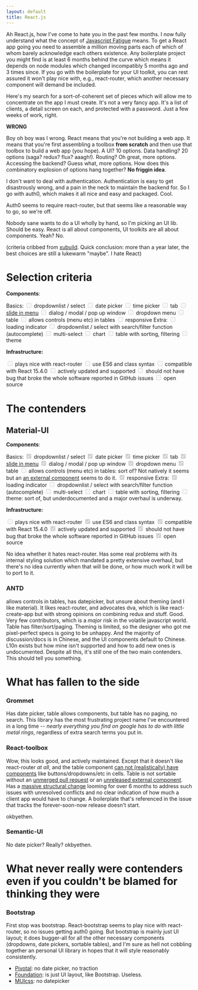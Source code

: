 ```yaml
---
layout: default
title: React.js
---
```


Ah React.js, how I've come to hate you in the past few months. I now fully understand what the concept of [Javascript
Fatigue](https://medium.com/@ericclemmons/javascript-fatigue-48d4011b6fc4#.yvusnn9n1) means. To get a React app going you need
to assemble a million moving parts each of which of whom barely acknowledge each others existence. Any boilerplate
project you might find is at least 6 months behind the curve which means it depends on node modules which changed
incompatibly 5 months ago and 3 times since. If you go with the boilerplate for your UI toolkit, you can rest assured it
won't play nice with, e.g., react-router, which another necessary component will demand be included.

Here's my search for a sort-of-coherent set of pieces which will allow me to concentrate on the app I must create. It's
not a very fancy app. It's a list of clients, a detail screen on each, and protected with a password. Just a few weeks
of work, right.

**WRONG** 

Boy oh boy was I wrong. React means that you're not building a web app. It means that you're first assembling a toolbox
**from scratch** and then use that toolbox to build a web app (you hope). A UI? 10 options. Data handling? 20 options
(saga? redux? flux? aaagh!). Routing? Oh great, more options. Accessing the backend? Guess what, more options. How does
this combinatory explosion of options hang together? **No friggin idea**.

I don't want to deal with authentication. Authentication is easy to get disastrously wrong, and a pain in the neck to
maintain the backend for. So I go with auth0, which makes it all nice and easy and packaged. Cool.

Auth0 seems to require react-router, but that seems like a reasonable way to go, so we're off.

Nobody sane wants to do a UI wholly by hand, so I'm picking an UI lib. Should be easy. React is all about components, UI
toolkits are all about components. Yeah? No.

(criteria cribbed from [xubuild](https://xubuild.github.io/2015/11/11/compare-react-ui-libraries/). Quick conclusion:
more than a year later, the best choices are still a lukewarm "maybe". I hate React)

# Selection criteria

**Components**:

Basics:
<input disabled type="checkbox"> dropdownlist / select
<input disabled type="checkbox"> date picker
<input disabled type="checkbox"> time picker
<input disabled type="checkbox"> tab
<input disabled type="checkbox"> [slide in menu](http://callmenick.com/_development/slide-push-menus/)
<input disabled type="checkbox"> dialog / modal / pop up window
<input disabled type="checkbox"> dropdown menu
<input disabled type="checkbox"> table
<input disabled type="checkbox"> allows controls (menu etc) in tables
<input disabled type="checkbox"> responsive
Extra:
<input disabled type="checkbox"> loading indicator
<input disabled type="checkbox"> dropdownlist / select with search/filter function (autocomplete)
<input disabled type="checkbox"> multi-select
<input disabled type="checkbox"> chart
<input disabled type="checkbox"> table with sorting, filtering
<input disabled type="checkbox"> theme

**Infrastructure:**

<input disabled type="checkbox"> plays nice with react-router
<input disabled type="checkbox"> use ES6 and class syntax
<input disabled type="checkbox"> compatible with React 15.4.0
<input disabled type="checkbox"> actively updated and supported
<input disabled type="checkbox"> should not have bug that broke the whole software reported in GitHub issues
<input disabled type="checkbox"> open source

# The contenders

## Material-UI

**Components**:

Basics:
<input disabled type="checkbox" checked> dropdownlist / select
<input disabled type="checkbox" checked> date picker
<input disabled type="checkbox" checked> time picker
<input disabled type="checkbox" checked> tab
<input disabled type="checkbox" checked> [slide in menu](http://callmenick.com/_development/slide-push-menus/)
<input disabled type="checkbox" checked> dialog / modal / pop up window
<input disabled type="checkbox" checked> dropdown menu
<input disabled type="checkbox" checked> table
<input disabled type="checkbox"> allows controls (menu etc) in tables: sort of? Not natively it seems but an [an external component](https://github.com/andela-cdaniel/mui-data-table) seems to do it.
<input disabled type="checkbox" checked> responsive
Extra:
<input disabled type="checkbox" checked> loading indicator
<input disabled type="checkbox"> dropdownlist / select with search/filter function (autocomplete)
<input disabled type="checkbox"> multi-select
<input disabled type="checkbox"> chart
<input disabled type="checkbox"> table with sorting, filtering
<input disabled type="checkbox"> theme: sort of, but underdocumented and a major overhaul is underway.

**Infrastructure:**

<input disabled type="checkbox"> plays nice with react-router
<input disabled type="checkbox" checked> use ES6 and class syntax
<input disabled type="checkbox" checked> compatible with React 15.4.0
<input disabled type="checkbox" checked> actively updated and supported
<input disabled type="checkbox" checked> should not have bug that broke the whole software reported in GitHub issues
<input disabled type="checkbox" checked> open source

No idea whether it hates
react-router. Has some real problems with its internal styling solution which mandated a pretty extensive overhaul, but
there's no idea currently when that will be done, or how much work it will be to port to it.

### ANTD

allows controls in tables, has datepicker, but unsure about theming (and I like material). It likes react-router, and
advocates dva, which is like react-create-app but with strong opinions on combining redux and stuff. Good. Very few
contributors, which is a *major* risk in the volatile javascript world. Table has filter/sort/paging. Theming is
limited, so the designer who got me pixel-perfect specs is going to be unhappy. And the majority of discussion/docs is
in Chinese, and the UI components default to Chinese. L10n exists but how mine isn't supported and how to add new ones
is undocumented. Despite all this, it's still one of the two main contenders. This should tell you something.

# What has fallen to the side

### Grommet

Has date picker, table allows components, but table has no paging, no search. This library has the most frustrating
project name I've encountered in a long time -- *nearly everything you find on google has to do with little metal
rings*, regardless of extra search terms you put in.

### React-toolbox

Wow, this looks good, and actively maintained. Except that it doesn't like react-router *at all*, and the table
component [can not (realistically) have components](https://github.com/react-toolbox/react-toolbox/issues/963) like
buttons/dropdowns/etc in cells. Table is not sortable without an [unmerged
pull request](https://github.com/react-toolbox/react-toolbox/pull/1035) or an [unreleased external
component](https://github.com/react-toolbox/react-toolbox/issues/322). Has a [massive structural
change](https://github.com/react-toolbox/react-toolbox/pull/666) looming for over 6 months to address such issues with
unresolved conflicts and no clear indication of how much a client app would have to change. A boilerplate that's
referenced in the issue that tracks the forever-soon-now release doesn't start.

okbyethen.

### Semantic-UI

No date picker? Really? okbyethen.

# What never really were contenders even if you couldn't be blamed for thinking they were

### Bootstrap

First stop was bootstrap. React-bootstrap seems to play nice with react-router, so no issues getting auth0 going. But
bootstrap is mainly just UI layout; it does bugger-all for all the other necessary components (dropdowns, date pickers,
sortable tables), and I'm sure as hell not cobbling together an personal UI library in hopes that it will style
reasonably consistently.

* [Pivotal](http://styleguide.cfapps.io/faq.html): no date picker, no traction
* [Foundation](http://webrafter.com/opensource/react-foundation-apps): is just UI layout, like Bootstrap. Useless.
* [MUIcss](https://www.muicss.com/docs/v1/react/introduction): no datepicker


